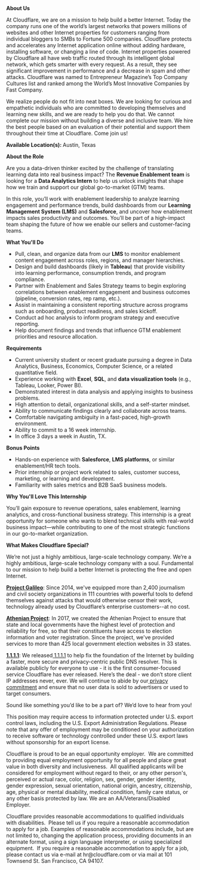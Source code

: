 <div class="content-intro">
	<div><strong>About Us</strong></div>
	<div>
		<p>At Cloudflare, we are on a mission to help build a better Internet. Today the company runs one of the world’s largest networks that powers millions of websites and other Internet properties for customers ranging from individual bloggers to SMBs to Fortune 500 companies. Cloudflare protects and accelerates any Internet application online without adding hardware, installing software, or changing a line of code. Internet properties powered by Cloudflare all have web traffic routed through its intelligent global network, which gets smarter with every request. As a result, they see significant improvement in performance and a decrease in spam and other attacks. Cloudflare was named to Entrepreneur Magazine’s Top Company Cultures list and ranked among the World’s Most Innovative Companies by Fast Company.&nbsp;</p>
		<p><span style="font-weight: 400;">We realize people do not fit into neat boxes. We are looking for curious and empathetic individuals who are committed to developing themselves and learning new skills, and we are ready to help you do that. We cannot complete our mission without building a diverse and inclusive team. We hire the best people based on an evaluation of their potential and support them throughout their time at Cloudflare. Come join us!&nbsp;</span></p>
	</div>
</div>
<p><strong>Available Location(s):&nbsp;</strong>Austin, Texas</p>
<p><strong>About the Role</strong></p>
<p>Are you a data-driven thinker excited by the challenge of translating learning data into real business impact? The&nbsp;<strong>Revenue Enablement team</strong> is looking for a <strong>Data Analytics Intern</strong> to help us unlock insights that shape how we train and support our global go-to-market (GTM) teams.</p>
<p>In this role, you’ll work with enablement leadership to analyze learning engagement and performance trends, build dashboards from our <strong>Learning Management System (LMS)</strong> and <strong>Salesforce</strong>, and uncover how enablement impacts sales productivity and outcomes. You’ll be part of a high-impact team shaping the future of how we enable our sellers and customer-facing teams.</p>
<p><strong>What You'll Do</strong></p>
<ul>
	<li>Pull, clean, and organize data from our <strong>LMS</strong> to monitor enablement content engagement across roles, regions, and manager hierarchies.</li>
	<li>Design and build dashboards (likely in <strong>Tableau</strong>) that provide visibility into learning performance, consumption trends, and program compliance.</li>
	<li>Partner with Enablement and Sales Strategy teams to begin exploring correlations between enablement engagement and business outcomes (pipeline, conversion rates, rep ramp, etc.).</li>
	<li>Assist in maintaining a consistent reporting structure across programs such as onboarding, product readiness, and sales kickoff.</li>
	<li>Conduct ad hoc analysis to inform program strategy and executive reporting.</li>
	<li>Help document findings and trends that influence GTM enablement priorities and resource allocation.</li>
</ul>
<p><strong>Requirements</strong></p>
<ul>
	<li>Current university student or recent graduate pursuing a degree in Data Analytics, Business, Economics, Computer Science, or a related quantitative field.</li>
	<li>Experience working with <strong>Excel</strong>, <strong>SQL</strong>, and <strong>data visualization tools</strong> (e.g., Tableau, Looker, Power BI).</li>
	<li>Demonstrated interest in data analysis and applying insights to business problems.</li>
	<li>High attention to detail, organizational skills, and a self-starter mindset.</li>
	<li>Ability to communicate findings clearly and collaborate across teams.</li>
	<li>Comfortable navigating ambiguity in a fast-paced, high-growth environment.</li>
	<li>Ability to commit to a 16 week internship.</li>
	<li>In office 3 days a week in Austin, TX.</li>
</ul>
<p><strong>Bonus Points</strong></p>
<ul>
	<li>Hands-on experience with <strong>Salesforce</strong>, <strong>LMS platforms</strong>, or similar enablement/HR tech tools.</li>
	<li>Prior internship or project work related to sales, customer success, marketing, or learning and development.</li>
	<li>Familiarity with sales metrics and B2B SaaS business models.</li>
</ul>
<p><strong>Why You'll Love This Internship</strong></p>
<p>You’ll gain exposure to revenue operations, sales enablement, learning analytics, and cross-functional business strategy. This internship is a great opportunity for someone who wants to blend technical skills with real-world business impact—while contributing to one of the most strategic functions in our go-to-market organization.</p>
<div class="content-conclusion">
	<p><strong>What Makes Cloudflare Special?</strong></p>
	<p><span style="font-weight: 400;">We’re not just a highly ambitious, large-scale technology company. We’re a highly ambitious, large-scale technology company with a soul. Fundamental to our mission to help build a better Internet is protecting the free and open Internet.</span></p>
	<p><a href="https://blog.cloudflare.com/protecting-free-expression-online/"><strong>Project Galileo</strong></a><span style="font-weight: 400;">: Since 2014, we've equipped more than 2,400 journalism and civil society organizations in 111 countries with powerful tools to defend themselves against attacks that would otherwise censor their work, technology already used by Cloudflare’s enterprise customers--at no cost.</span></p>
	<p><strong><a href="https://www.cloudflare.com/athenian/">Athenian Project</a></strong><span style="font-weight: 400;">: In 2017, we created the Athenian Project to ensure that state and local governments have the highest level of protection and reliability for free, so that their constituents have access to election information and voter registration. Since the project, we've provided services to more than 425 local government election websites in 33 states.</span></p>
	<p><a href="https://1.1.1.1/"><strong>1.1.1.1</strong></a><span style="font-weight: 400;">: We released</span><a href="https://1.1.1.1/"> <span style="font-weight: 400;">1.1.1.1</span></a><span style="font-weight: 400;"> to help fix the foundation of the Internet by building a faster, more secure and privacy-centric public DNS resolver. This is available publicly for everyone to use - it is the first consumer-focused service Cloudflare has ever released. Here’s the deal - we don’t store client IP addresses never, ever. We will continue to abide by our</span><a href="https://developers.cloudflare.com/1.1.1.1/privacy/public-dns-resolver"> privacy commitment</a><span style="font-weight: 400;"> and ensure that no user data is sold to advertisers or used to target consumers.</span></p>
	<p><span style="font-weight: 400;">Sound like something you’d like to be a part of? We’d love to hear from you!</span></p>
	<p><span style="font-weight: 400;">This position may require access to information protected under U.S. export control laws, including the U.S. Export Administration Regulations. Please note that any offer of employment may be conditioned on your authorization to receive software or technology controlled under these U.S. export laws without sponsorship for an export license.</span></p>
	<p><span style="font-weight: 400;">Cloudflare is proud to be an equal opportunity employer. &nbsp;We are committed to providing equal employment opportunity for all people and place great value in both diversity and inclusiveness. &nbsp;All qualified applicants will be considered for employment without regard to their, or any other person's, perceived or actual</span> <span style="font-weight: 400;">race, color, religion, sex, gender, gender identity, gender expression, sexual orientation, national origin, ancestry, citizenship, age, physical or mental disability, medical condition, family care status, or any other basis protected by law. </span><span style="font-weight: 400;">We are an AA/Veterans/Disabled Employer.</span></p>
	<p><span style="font-weight: 400;">Cloudflare provides reasonable accommodations to qualified individuals with disabilities. &nbsp;Please tell us if you require a reasonable accommodation to apply for a job. Examples of reasonable accommodations include, but are not limited to, changing the application process, providing documents in an alternate format, using a sign language interpreter, or using specialized equipment. &nbsp;If you require a reasonable accommodation to apply for a job, please contact us via e-mail at </span><span style="font-weight: 400;">hr@cloudflare.com</span><span style="font-weight: 400;"> or via mail at 101 Townsend St. San Francisco, CA 94107.</span></p>
</div>